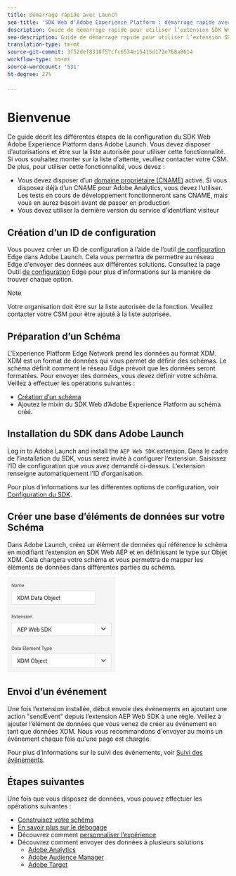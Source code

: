```yaml
---
title: Démarrage rapide avec Launch
seo-title: 'SDK Web d’Adobe Experience Platform : démarrage rapide avec Launch'
description: Guide de démarrage rapide pour utiliser l’extension SDK Web d’Experience Platform pour la collecte de données
seo-description: Guide de démarrage rapide pour utiliser l’extension SDK Web d’Experience Platform pour la collecte de données
translation-type: tm+mt
source-git-commit: 3f52def8318f57cfc6534e15415d172e768a8614
workflow-type: tm+mt
source-wordcount: '531'
ht-degree: 27%

---
```



# Bienvenue

Ce guide décrit les différentes étapes de la configuration du SDK Web Adobe Experience Platform dans Adobe Launch. Vous devez disposer d’autorisations et être sur la liste autorisée pour utiliser cette fonctionnalité. Si vous souhaitez monter sur la liste d&#39;attente, veuillez contacter votre CSM. De plus, pour utiliser cette fonctionnalité, vous devez :

- Vous devez disposer d’un [domaine propriétaire (CNAME)](https://docs.adobe.com/content/help/fr-FR/core-services/interface/ec-cookies/cookies-first-party.html) activé. Si vous disposez déjà d’un CNAME pour Adobe Analytics, vous devez l’utiliser. Les tests en cours de développement fonctionneront sans CNAME, mais vous en aurez besoin avant de passer en production
- Vous devez utiliser la dernière version du service d’identifiant visiteur

## Création d’un ID de configuration

Vous pouvez créer un ID de configuration à l’aide de l’outil [de configuration](../fundamentals/edge-configuration.md) Edge dans Adobe Launch. Cela vous permettra de permettre au réseau Edge d&#39;envoyer des données aux différentes solutions. Consultez la page Outil [de configuration](../fundamentals/edge-configuration.md) Edge pour plus d’informations sur la manière de trouver chaque option.

>[!NOTE]
>
>Votre organisation doit être sur la liste autorisée de la fonction. Veuillez contacter votre CSM pour être ajouté à la liste autorisée.

## Préparation d’un Schéma

L&#39;Experience Platform Edge Network prend les données au format XDM. XDM est un format de données qui vous permet de définir des schémas. Le schéma définit comment le réseau Edge prévoit que les données seront formatées. Pour envoyer des données, vous devez définir votre schéma. Veillez à effectuer les opérations suivantes :

- [Création d’un schéma](../../xdm/tutorials/create-schema-ui.md)
- Ajoutez le mixin du SDK Web d’Adobe Experience Platform au schéma créé.

## Installation du SDK dans Adobe Launch

Log in to Adobe Launch and install the `AEP Web SDK` extension. Dans le cadre de l’installation du SDK, vous serez invité à configurer l’extension. Saisissez l’ID de configuration que vous avez demandé ci-dessus. L’extension renseigne automatiquement l’ID d’organisation.

Pour plus d’informations sur les différentes options de configuration, voir [Configuration du SDK](../fundamentals/configuring-the-sdk.md).

## Créer une base d’éléments de données sur votre Schéma

Dans Adobe Launch, créez un élément de données qui référence le schéma en modifiant l’extension en SDK Web AEP et en définissant le type sur Objet XDM. Cela chargera votre schéma et vous permettra de mapper les éléments de données dans différentes parties du schéma.

![Elément Date de lancement](../../assets/edge_data_element.png)

## Envoi d’un événement

Une fois l’extension installée, début envoie des événements en ajoutant une action &quot;sendEvent&quot; depuis l’extension AEP Web SDK à une règle. Veillez à ajouter l’élément de données que vous venez de créer au événement en tant que données XDM. Nous vous recommandons d&#39;envoyer au moins un événement chaque fois qu&#39;une page est chargée.

Pour plus d’informations sur le suivi des événements, voir [Suivi des événements](../fundamentals/tracking-events.md).

## Étapes suivantes

Une fois que vous disposez de données, vous pouvez effectuer les opérations suivantes :

- [Construisez votre schéma](https://docs.adobe.com/content/help/fr-FR/experience-platform/xdm/schema/composition.html)
- [En savoir plus sur le débogage](../fundamentals/debugging.md)
- Découvrez comment [personnaliser l’expérience](../fundamentals/rendering-personalization-content.md)
- Découvrez comment envoyer des données à plusieurs solutions
   - [Adobe Analytics](../solution-specific/analytics/analytics-overview.md)
   - [Adobe Audience Manager](../solution-specific/audience-manager/audience-manager-overview.md)
   - [Adobe Target](../solution-specific/target/target-overview.md)
